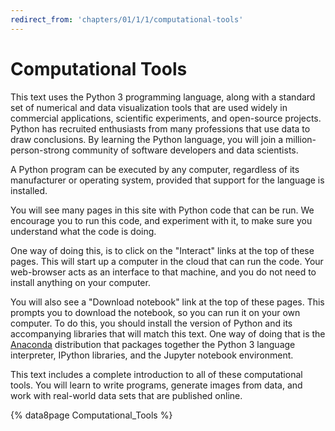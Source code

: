```yaml
---
redirect_from: 'chapters/01/1/1/computational-tools'
---
```


# Computational Tools

This text uses the Python 3 programming language, along with a standard set of
numerical and data visualization tools that are used widely in commercial
applications, scientific experiments, and open-source projects.  Python has
recruited enthusiasts from many professions that use data to draw conclusions.
By learning the Python language, you will join a million-person-strong
community of software developers and data scientists.

A Python program can be executed by any computer, regardless of its
manufacturer or operating system, provided that support for the language is
installed.

You will see many pages in this site with Python code that can be run.  We
encourage you to run this code, and experiment with it, to make sure you
understand what the code is doing.

One way of doing this, is to click on the "Interact" links at the top of these
pages.  This will start up a computer in the cloud that can run the code.
Your web-browser acts as an interface to that machine, and you do not need to
install anything on your computer.

You will also see a "Download notebook" link at the top of these pages.  This
prompts you to download the notebook, so you can run it on your own computer.
To do this, you should install the version of Python and its accompanying
libraries that will match this text.  One way of doing that is the
[Anaconda][download] distribution that packages together the Python 3 language
interpreter, IPython libraries, and the Jupyter notebook environment.

   [download]: https://www.anaconda.com/download

This text includes a complete introduction to all of these computational
tools.  You will learn to write programs, generate images from data, and work
with real-world data sets that are published online.

{% data8page Computational_Tools %}
